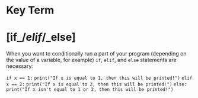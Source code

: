 # Key Term

# [if_/_elif_/_else]
When you want to conditionally run a part of your program (depending on the value 
of a variable, for example) `if`, `elif`, and `else` statements are necessary:

`if x == 1:`
    `print("If x is equal to 1, then this will be printed!")`
`elif x == 2:`
    `print("If x is equal to 2, then this will be printed!")`
`else:`
    `print("If x isn't equal to 1 or 2, then this will be printed!")`      